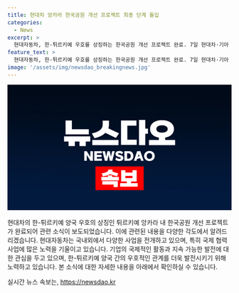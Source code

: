 ```yaml
---
title: 현대차 앙카라 한국공원 개선 프로젝트 최종 단계 돌입
categories:
  - News
excerpt: >
  현대자동차, 한-튀르키예 우호를 상징하는 한국공원 개선 프로젝트 완료. 7일 현대차·기아 제공 사진으로 확인 가능.
feature_text: >
  현대자동차, 한-튀르키예 우호를 상징하는 한국공원 개선 프로젝트 완료. 7일 현대차·기아 제공 사진으로 확인 가능.
image: '/assets/img/newsdao_breakingnews.jpg'
---
```


<p><img src="/assets/img/newsdao_breakingnews.jpg" alt="ranknews 속보" /></p>

<p>현대차의 한-튀르키예 양국 우호의 상징인 튀르키예 앙카라 내 한국공원 개선 프로젝트가 완료되어 관련 소식이 보도되었습니다. 이에 관련된 내용을 다양한 각도에서 알려드리겠습니다. 현대자동차는 국내외에서 다양한 사업을 전개하고 있으며, 특히 국제 협력 사업에 많은 노력을 기울이고 있습니다. 기업의 국제적인 활동과 지속 가능한 발전에 대한 관심을 두고 있으며, 한-튀르키예 양국 간의 우호적인 관계를 더욱 발전시키기 위해 노력하고 있습니다. 본 소식에 대한 자세한 내용을 아래에서 확인하실 수 있습니다.</p>
실시간 뉴스 속보는, <a href="https://newsdao.kr" rel="dofollow">https://newsdao.kr</a>


